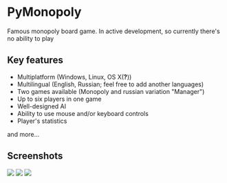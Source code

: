 















# PyMonopoly
Famous monopoly board game. In active development, so currently there's no ability to play

Key features
-----------

- Multiplatform (Windows, Linux, OS X(**?**))
- Multilingual (English, Russian; feel free to add another languages)
- Two games available (Monopoly and russian variation "Manager")
- Up to six players in one game
- Well-designed AI
- Ability to use mouse and/or keyboard controls
- Player's statistics

and more...

Screenshots
-----------

![](http://storage8.static.itmages.ru/i/16/0524/h_1464113257_7037558_4d1a8faf09.png)
![](http://storage9.static.itmages.ru/i/16/0524/h_1464113258_5633005_71eceb7062.png)
![](http://storage1.static.itmages.ru/i/16/0623/h_1466696479_4629623_91942c2437.png)
